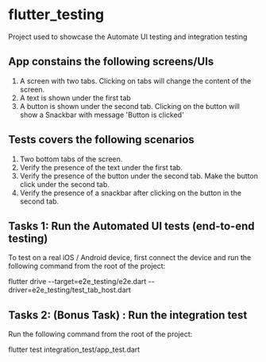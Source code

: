 # flutter_testing

Project used to showcase the Automate UI testing and integration testing

## App constains the following screens/UIs
1. A screen with two tabs. Clicking on tabs will change the content of the screen.
2. A text is shown under the first tab
3. A button is shown under the second tab. Clicking on the button will show a Snackbar with message 'Button is clicked'

## Tests covers the following scenarios
1. Two bottom tabs of the screen.
2. Verify the presence of the text under the first tab.
3. Verify the presence of the button under the second tab. Make the button click under the second tab.
4. Verify the presence of a snackbar after clicking on the button in the second tab.

## Tasks 1: Run the Automated UI tests (end-to-end testing)
To test on a real iOS / Android device, first connect the device and run the following command from the root of the project:

flutter drive  --target=e2e_testing/e2e.dart --driver=e2e_testing/test_tab_host.dart

## Tasks 2: (Bonus Task) : Run the integration test
Run the following command from the root of the project:

flutter test integration_test/app_test.dart
